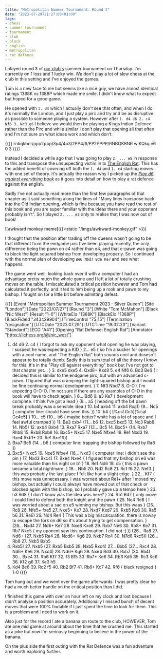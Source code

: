 ```yaml
---
title: "Metropolitan Summer Tournament: Round 3"
date: "2023-07-29T21:27:00+01:00"
tags:
- chess
- summer tournament
- tournament
- club
- black
- english
- metropolitan
- rat defence
---
```


I played round 3 of [our club's](https://www.metchess.org/) summer tournament
on Thursday. I'm currently on 1 loss and 1 lucky win. We don't play a lot of
slow chess at the club in this setting and I've enjoyed the games.

Tom is a new face to me but seems like a nice guy, we have almost identical
ratings 1388K vs 1388P which made me smile. I didn't know what to expect but
hoped for a good game.

He opened with `1. d4` which I actually don't see that often, and when I
do it's normally the London, and I just play a pirc and try and be as
disruptive as possible to someone playing a system. However after `1. d4 d6 2.
c4 Nf6 3. Nc3 g6` I believe we would then be playing a Kings Indian Defence
rather than the Pirc and while similar I don't play that opening all
that often and I'm not sure on what ideas work and which don't.

{{<fen desc="The English Rat: 1.d4 d6 2.c4 e5">}}
rnbqkbnr/ppp2ppp/3p4/4p3/2PP4/8/PP2PPPP/RNBQKBNR w KQkq e6 0 3
{{</fen>}}

Instead I decided a while ago that I was going to play `2. ... e5`
in response to this and transpose the unsuspecting victim in to [The English
Rat](https://lichess.org/opening/Rat_Defense_English_Rat). This has the added
benefit of covering off both the `1. d4` and `1. c4` starting moves with one
set of theory. It's actually the reason why I picked up the [_Play d6 against
everything
book_](https://www.amazon.co.uk/Play-Against-Everything-Ready-Use/dp/9056917447)
as it goes into detail on how to play a rat defence against the english.

Sadly I've not actually read more than the first few paragraphs of that
chapter as it said something along the lines of "Many lines transpose back
into the Old Indian opening, which is fine because you have read the rest of
this book and you are super familiar with the ideas there and your opponent
probably isn't". So I played `2. ... e5` only to realise that I was now out of
book!

![awkward monkey meme]({{<static "/imgs/awkward-monkey.gif" >}})

I thought that the position after trading off the queens wasn't going to be
that different from the endgame pirc I've been playing recently, the only
difference being the pawn on c4 rather than e4, and that c-pawn was going to
block the light squared bishop from developing properly. So I continued with
the normal plan of developing `Be6 Nbd7 Bd6 Ke7` and see what happens.

The game went well, looking back over it with a computer I had an advantage
pretty much the whole game and I left a lot of totally crushing moves on the
table. I miscalculated a critical position however and Tom had calculated
it perfectly, and it led to him being up a rook and pawn to my bishop. I
fought on for a little bit before admitting defeat.


{{<pgn>}}
[Event "Metropolitan Summer Tournament 2023 - Silver Queen"]
[Site "London"]
[Date "2023/07/27"]
[Round "3"]
[White "Tom McMahon"]
[Black "Nic West"]
[Result "1-0"]
[WhiteElo "1388K"]
[BlackElo "1388P"]
[BlackFideId "343429904"]
[TimeControl "75|15"]
[Termination "resignation"]
[UTCDate "2023.07.29"]
[UTCTime "19:02:23"]
[Variant "Standard"]
[ECO "A41"]
[Opening "Rat Defense: English Rat"]
[Annotator "https://lichess.org/@/nic_west"]

1. d4 d6 2. c4 { I forgot to ask my opponent what opening he was playing, I
   suspect he was expecting a KID } 2... e5 { so I'm a sucker for openings
with a cool name, and "The English Rat" both sounds cool and dosesn't appear
to be totally dumb. Sadly this is sum total of all the theory I know for this.
It's in the "Play d6 against everything" book but I've not got to that chapter
yet... } 3. dxe5 dxe5 4. Qxd8+ Kxd8 5. e4 Nf6 6. Bd3 Be6 { I decided this is
similar to the endgame pirc, but with an advanced c-pawn. I figured that was
cramping the light squared bishop and I would be fine continuing normal
development. } 7. Nf3 Nbd7 8. O-O { I'm expecting O-O-O. I'm not sure if there
are any examples of O-O in the book will have to check again. } 8... Bd6 9. a3
Ke7 { development complete. I think I've got a lead } (9... a5 { heading off
the b4 pawn break probably was a sensible idea } 10. b4 axb4 11. axb4 Rxa1)
(9... Nc5 { computer line: should have seen this. }) 10. b4 { [%csl Gc5][%cal
Gc4c5] } 10... c5 (10... b6 { maybe better? white has a lot of space and I
feel awful cramped }) 11. Be3 cxb4 (11... b6 12. bxc5 bxc5 13. Nc3 Rab8 14.
Nb5) 12. axb4 Bxb4 13. Rxa7 Rxa7 (13... Bc5 14. Bxc5+ (14. Rxb7 Rhb8 15. Rxb8
Rxb8 16. Bxc5+ Nxc5 17. Nxe5 Nfxe4 18. Re1 Nxd3 19. Rxe4 Rxb1+ 20. Re1 Rxe1#))
14. Bxa7 Bc5 (14... b6 { computer line: trapping the bishop followed by Ra8 })
15. Bxc5+ Nxc5 16. Nxe5 Nfxe4 (16... Nxd3 { computer line: I didn't see the
pin } 17. Nxd3 Bxc4) 17. Bxe4 Nxe4 { I figured that my bishop on e6 was more
valuable than his night on b1 } 18. Re1 Nd6 19. c5 { this c pawn became a
total nightmare. } 19... Nb5 20. Nd2 Rc8 21. Rc1 f6 22. Nef3 { this was
probably the last place I felt like had a slight edge. } 22... Kf7 { this move
was unnecessary. I was worried about Re1+ after I moved my bishop. but actually
I could always have moved out of that check or blocked again with the bishop,
so I probably gave up a tempo here } 23. h3 Rd8 { I don't know was the idea
was here? } 24. Rb1 Bd7 { only move I could find to defend both the knight and
the pawn } 25. Nc4 Re8 { I was worried about a sac on e5 winning my bishop.
But this waas } (25... Rc8 26. Nfe5+ fxe5 27. Nxe5+ Ke7 28. Nxd7 Kxd7 29. Rxb5
Kc6 30. Ra5 b6 31. Ra6) 26. Nd4 Re4 { This was a big miscalculation. there is
noway to escape the fork on d6 so it's about trying to get compensation. }
(26... Nxd4 27. Nd6+ Ke7 28. Nxe8 Kxe8 29. Rxb7 Ne6 30. Rb8+ Ke7 31. Rb7 Nxc5
{ my oponent saw this continuation. I did not :( }) (26... Ra8 27. Nd6+ (27.
Nxb5 Ra4 28. Ncd6+ Kg6 29. Nxb7 Rc4 30. N7d6 Rxc5)) (26... Rb8 27. Nxb5 Bxb5
28. Rxb5) 27. Nxb5 (27. Rxb5 Bxb5 28. Nxb5 Rxc4) 27... Bxb5 (27... Rxc4 28.
Nd6+ Ke6 29. Nxc4) 28. Nd6+ Kg6 29. Nxe4 Bd3 30. Rxb7 (30. Rb4) 30... Bxe4 31.
Rb6 Kf7 32. f3 Bf5 33. Rb7+ Ke6 34. Rb3 Kd5 35. Rc3 Kc6 36. Kf2 g6 37. Ke3 h5
38. Kd4 Be6 39. Rc2 f5 40. Rb2 Bf7 41. Rb6+ Kc7 42. Rf6 { black resigned } 1-0
{{</pgn>}}

Tom hung out and we went over the game afterwards. I was pretty clear he had a
much better handle on the critical position than I did.

I finished this game with over an hour left on my clock and lost because I
didn't analyse a position accurately. Additionally I missed bunch of decent
moves that were 100% findable if I just spent the time to look for them. This
is a problem and I need to work on it.

Also just for the record I ate a banana on route to the club, HOWEVER, Tom ate
one mid game at around about the time that he crushed me. This started as a
joke but now I'm seriously beginning to believe in the power of the banana.

On the plus side the first outing with the Rat Defence was a fun adventure and
worth exploring further.
